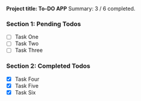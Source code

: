 **Project title: To-DO APP**
Summary: 3 / 6 completed.
### Section 1: Pending Todos
- [ ] Task One
- [ ] Task Two
- [ ] Task Three

### Section 2: Completed Todos
- [x] Task Four
- [x] Task Five
- [x] Task Six
